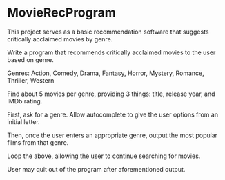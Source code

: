 # MovieRecProgram
This project serves as a basic recommendation software that suggests critically acclaimed movies by genre.

Write a program that recommends critically acclaimed movies to the user based on genre.

Genres: Action, Comedy, Drama, Fantasy, Horror, Mystery, Romance, Thriller, Western

Find about 5 movies per genre, providing 3 things: title, release year, and IMDb rating.

First, ask for a genre. Allow autocomplete to give the user options from an initial letter.

Then, once the user enters an appropriate genre, output the most popular films from that genre.

Loop the above, allowing the user to continue searching for movies.

User may quit out of the program after aforementioned output.
